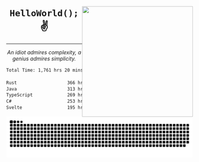 <div text-align="center">
    <img src="https://i.imgur.com/h1q15Kt.gife" align="right" width="299" height="299">
    <h1 align="center"><code>HelloWorld();</code> ✌️</h1>
    <hr>
    <p align="center"><i>An idiot admires complexity, a genius admires simplicity.</i></p>
</div>

<!--START_SECTION:waka-->

```txt
Total Time: 1,761 hrs 20 mins

Rust                   366 hrs 48 mins █████░░░░░░░░░░░░░░░░░░░░   19.65 %
Java                   313 hrs 10 mins ████▒░░░░░░░░░░░░░░░░░░░░   16.78 %
TypeScript             269 hrs 21 mins ███▓░░░░░░░░░░░░░░░░░░░░░   14.43 %
C#                     253 hrs 12 mins ███▒░░░░░░░░░░░░░░░░░░░░░   13.56 %
Svelte                 195 hrs 22 mins ██▓░░░░░░░░░░░░░░░░░░░░░░   10.47 %
```

<!--END_SECTION:waka-->

<picture>
  <source media="(prefers-color-scheme: dark)" srcset="https://raw.githubusercontent.com/Somfic/Somfic/main/github-contribution-grid-snake-dark.svg">
  <source media="(prefers-color-scheme: light)" srcset="https://raw.githubusercontent.com/Somfic/Somfic/main/github-contribution-grid-snake.svg">
  <img alt="github contribution grid snake animation" src="https://raw.githubusercontent.com/Somfic/Somfic/main/github-contribution-grid-snake.svg">
</picture>
